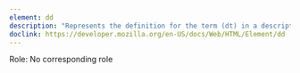 ```yaml
---
element: dd
description: "Represents the definition for the term (dt) in a description list"
doclink: https://developer.mozilla.org/en-US/docs/Web/HTML/Element/dd
---
```


<p class="mb-2">Role: No corresponding role</p>
